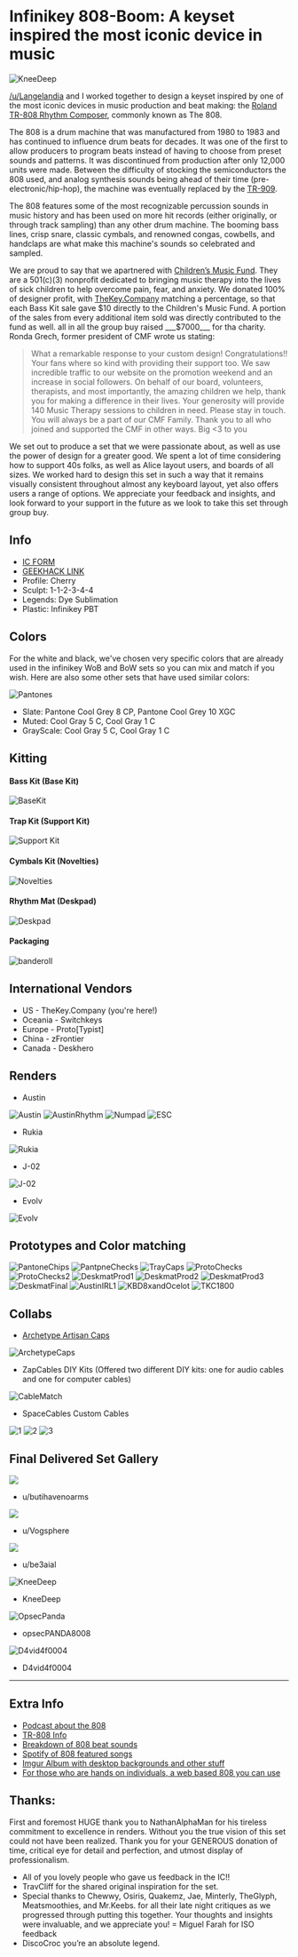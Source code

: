 # Infinikey 808-Boom: A keyset inspired the most iconic device in music

![KneeDeep](https://github.com/AndyDoering/Keyboards/blob/main/808-Boom/images/KneeDeep.jpg)

[/u/Langelandia](https://www.reddit.com/u/Langelandia/) and I worked together to design a keyset inspired by one of the most iconic devices in music production and beat making: the [Roland TR-808 Rhythm Composer](https://en.wikipedia.org/wiki/Roland_TR-808), commonly known as The 808.

The 808 is a drum machine that was manufactured from 1980 to 1983 and has continued to influence drum beats for decades. It was one of the first to allow producers to program beats instead of having to choose from preset sounds and patterns. It was discontinued from production after only 12,000 units were made. Between the difficulty of stocking the semiconductors the 808 used, and analog synthesis sounds being ahead of their time (pre-electronic/hip-hop), the machine was eventually replaced by the [TR-909](https://en.wikipedia.org/wiki/Roland_TR-909).

The 808 features some of the most recognizable percussion sounds in music history and has been used on more hit records (either originally, or through track sampling) than any other drum machine. The booming bass lines, crisp snare, classic cymbals, and renowned congas, cowbells, and handclaps are what make this machine's sounds so celebrated and sampled.

We are proud to say that we apartnered with [Children’s Music Fund](https://www.thecmf.org/). They are a 501(c)(3) nonprofit dedicated to bringing music therapy into the lives of sick children to help overcome pain, fear, and anxiety. We donated 100% of designer profit, with [TheKey.Company](https://thekey.company/) matching a percentage, so that each Bass Kit sale gave $10 directly to the Children's Music Fund. A portion of the sales from every additional item sold was directly contributed to the fund as well. all in all the group buy raised ___$7000___ for tha charity. Ronda Grech, former president of CMF wrote us stating:

> What a remarkable response to your custom design! Congratulations!! Your fans where so kind with providing their support too. We saw incredible traffic to our website on the promotion weekend and an increase in social followers. On behalf of our board, volunteers, therapists, and most importantly, the amazing children we help, thank you for making a difference in their lives. Your generosity will provide 140 Music Therapy sessions to children in need. Please stay in touch. You will always be a part of our CMF Family. Thank you to all who joined and supported the CMF in other ways. Big <3 to you

We set out to produce a set that we were passionate about, as well as use the power of design for a greater good. We spent a lot of time considering how to support 40s folks, as well as Alice layout users, and boards of all sizes. We worked hard to design this set in such a way that it remains visually consistent throughout almost any keyboard layout, yet also offers users a range of options. We appreciate your feedback and insights, and look forward to your support in the future as we look to take this set through group buy.

## Info
- [IC FORM](https://docs.google.com/forms/d/e/1FAIpQLSeRoyXWSYCPGCJr3YPfFe_xvdyoDUvwU1I4chM3-wsihgSFkQ/viewform)
- [GEEKHACK LINK](https://geekhack.org/index.php?topic=107740.0)
- Profile: Cherry
- Sculpt: 1-1-2-3-4-4
- Legends: Dye Sublimation
- Plastic: Infinikey PBT

## Colors
For the white and black, we've chosen very specific colors that are already used in the infinikey WoB and BoW sets so you can mix and match if you wish. Here are also some other sets that have used similar colors:

![Pantones](https://github.com/AndyDoering/Keyboards/blob/main/808-Boom/images/pantones.jpg)

- Slate: Pantone Cool Grey 8 CP, Pantone Cool Grey 10 XGC
- Muted: Cool Gray 5 C, Cool Gray 1 C
- GrayScale: Cool Gray 5 C, Cool Gray 1 C

## Kitting
#### Bass Kit (Base Kit)
![BaseKit](https://github.com/AndyDoering/Keyboards/blob/main/808-Boom/images/basskit.png)
#### Trap Kit (Support Kit)
![Support Kit](https://github.com/AndyDoering/Keyboards/blob/main/808-Boom/images/trapkit.png)
#### Cymbals Kit (Novelties)
![Novelties](https://github.com/AndyDoering/Keyboards/blob/main/808-Boom/images/cymbalskit.png)
#### Rhythm Mat (Deskpad)
![Deskpad](https://github.com/AndyDoering/Keyboards/blob/main/808-Boom/images/deskmat.png)
#### Packaging
![banderoll](https://github.com/AndyDoering/Keyboards/blob/main/808-Boom/images/banderoll.jpeg)

## International Vendors
- US - TheKey.Company (you're here!)
- Oceania - Switchkeys
- Europe - Proto[Typist]
- China - zFrontier
- Canada - Deskhero

## Renders
- Austin

![Austin](https://github.com/AndyDoering/Keyboards/blob/main/808-Boom/images/AustinRender2.png)
![AustinRhythm](https://github.com/AndyDoering/Keyboards/blob/main/808-Boom/images/AustinRenderRhythm.jpeg)
![Numpad](https://github.com/AndyDoering/Keyboards/blob/main/808-Boom/images/AustinNumpad.jpeg)
![ESC](https://github.com/AndyDoering/Keyboards/blob/main/808-Boom/images/AustinESC.jpeg)

- Rukia

![Rukia](https://github.com/AndyDoering/Keyboards/blob/main/808-Boom/images/Rukia.jpeg)

- J-02

![J-02](https://github.com/AndyDoering/Keyboards/blob/main/808-Boom/images/j-02.png)

- Evolv

![Evolv](https://github.com/AndyDoering/Keyboards/blob/main/808-Boom/images/evolv.jpeg)

## Prototypes and Color matching
![PantoneChips](https://github.com/AndyDoering/Keyboards/blob/main/808-Boom/images/ColorChips.jpg)
![PantpneChecks](https://github.com/AndyDoering/Keyboards/blob/main/808-Boom/images/colorchecks.jpeg)
![TrayCaps](https://github.com/AndyDoering/Keyboards/blob/main/808-Boom/images/traycaps.jpeg)
![ProtoChecks](https://github.com/AndyDoering/Keyboards/blob/main/808-Boom/images/20210416_105646.jpg)
![ProtoChecks2](https://github.com/AndyDoering/Keyboards/blob/main/808-Boom/images/Round1Test.jpg)
![DeskmatProd1](https://github.com/AndyDoering/Keyboards/blob/main/808-Boom/images/808_Process_1.png)
![DeskmatProd2](https://github.com/AndyDoering/Keyboards/blob/main/808-Boom/images/808_Process_2.png)
![DeskmatProd3](https://github.com/AndyDoering/Keyboards/blob/main/808-Boom/images/808_Process_3.png)
![DeskmatFinal](https://github.com/AndyDoering/Keyboards/blob/main/808-Boom/images/Final_808-boom_deskmat-1_1024x1024.jpg)
![AustinIRL1](https://github.com/AndyDoering/Keyboards/blob/main/808-Boom/images/IRL-proto.jpeg)
![KBD8xandOcelot](https://github.com/AndyDoering/Keyboards/blob/main/808-Boom/images/AustinIRL-2.png)
![TKC1800](https://github.com/AndyDoering/Keyboards/blob/main/808-Boom/images/TKC1900.png)

## Collabs
- [Archetype Artisan Caps](https://imgur.com/gallery/qwhm8q4)

![ArchetypeCaps](https://github.com/AndyDoering/Keyboards/blob/main/808-Boom/images/archetype_caps.jpg)

- ZapCables DIY Kits (Offered two different DIY kits: one for audio cables and one for computer cables)

![CableMatch](https://github.com/AndyDoering/Keyboards/blob/main/808-Boom/images/cable-test.jpeg)

- SpaceCables Custom Cables

![1](https://github.com/AndyDoering/Keyboards/blob/main/808-Boom/images/Cable-1.png)
![2](https://github.com/AndyDoering/Keyboards/blob/main/808-Boom/images/cable-2.png)
![3](https://github.com/AndyDoering/Keyboards/blob/main/808-Boom/images/cable-3.png)

## Final Delivered Set Gallery

![](https://github.com/AndyDoering/Keyboards/blob/main/808-Boom/images/20210621_034956.jpg)

- u/butihavenoarms

![](https://github.com/AndyDoering/Keyboards/blob/main/808-Boom/images/u:Vogsphere.jpg)

- u/Vogsphere

![](https://github.com/AndyDoering/Keyboards/blob/main/808-Boom/images/u:be3aial.jpg)

- u/be3aial

![KneeDeep](https://github.com/AndyDoering/Keyboards/blob/main/808-Boom/images/KneeDeep.jpg)

- KneeDeep

![OpsecPanda](https://github.com/AndyDoering/Keyboards/blob/main/808-Boom/images/opsecPANDA8008.jpg)

- opsecPANDA8008

![D4vid4f0004](https://github.com/AndyDoering/Keyboards/blob/main/808-Boom/images/D4vid4f0004.png)

- D4vid4f0004

---

## Extra Info
- [Podcast about the 808](https://www.20k.org/episodes/808)
- [TR-808 Info](https://www.roland.com/us/products/rc_tr-808/)
- [Breakdown of 808 beat sounds](https://www.youtube.com/watch?v=E9NJ5ZIT0oc)
- [Spotify of 808 featured songs](https://open.spotify.com/playlist/4YvWA9d21E5kodI2v940bU?si=RSTycMyjSveoYTFl_qE3HA)
- [Imgur Album with desktop backgrounds and other stuff](https://imgur.com/a/G5l2wmD)
- [For those who are hands on individuals, a web based 808 you can use](https://io808.com/)

## Thanks: 
First and foremost HUGE thank you to NathanAlphaMan for his tireless commitment to excellence in renders. Without you the true vision of this set could not have been realized. Thank you for your GENEROUS donation of time, critical eye for detail and perfection, and utmost display of professionalism.
- All of you lovely people who gave us feedback in the IC!!
- TravCliff for the shared original inspiration for the set.
- Special thanks to Chewwy, Osiris, Quakemz, Jae, Minterly, TheGlyph, Meatsmoothies, and Mr.Keebs. for all their late night critiques as we progressed through putting this together. Your thoughts and insights were invaluable, and we appreciate you!
= Miguel Farah for ISO feedback
- DiscoCroc you’re an absolute legend.
